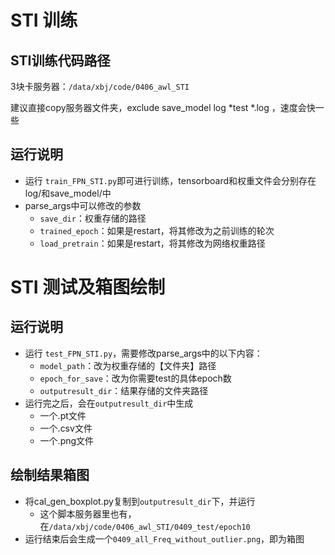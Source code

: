# STI 训练

## STI训练代码路径

3块卡服务器：`/data/xbj/code/0406_awl_STI`

建议直接copy服务器文件夹，exclude save_model log *test *.log ，速度会快一些

## 运行说明

- 运行 `train_FPN_STI.py`即可进行训练，tensorboard和权重文件会分别存在log/和save_model/中
- parse_args中可以修改的参数
  - `save_dir`：权重存储的路径
  - `trained_epoch`：如果是restart，将其修改为之前训练的轮次
  - `load_pretrain`：如果是restart，将其修改为网络权重路径



# STI 测试及箱图绘制

## 运行说明

- 运行 `test_FPN_STI.py`，需要修改parse_args中的以下内容：
  - `model_path`：改为权重存储的【文件夹】路径
  - `epoch_for_save`：改为你需要test的具体epoch数
  - `outputresult_dir`：结果存储的文件夹路径
- 运行完之后，会在`outputresult_dir`中生成
  - 一个.pt文件
  - 一个.csv文件
  - 一个.png文件

## 绘制结果箱图

- 将cal_gen_boxplot.py复制到`outputresult_dir`下，并运行
  - 这个脚本服务器里也有，在`/data/xbj/code/0406_awl_STI/0409_test/epoch10`
- 运行结束后会生成一个`0409_all_Freq_without_outlier.png`，即为箱图